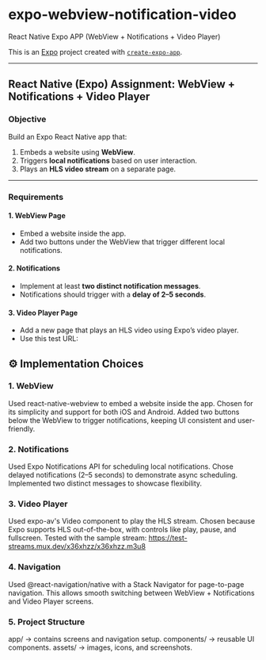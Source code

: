 # expo-webview-notification-video
React Native Expo APP (WebView + Notifications + Video Player)

This is an [Expo](https://expo.dev) project created with [`create-expo-app`](https://www.npmjs.com/package/create-expo-app).

---

## React Native (Expo) Assignment: WebView + Notifications + Video Player

### Objective

Build an Expo React Native app that:

1. Embeds a website using **WebView**.
2. Triggers **local notifications** based on user interaction.
3. Plays an **HLS video stream** on a separate page.

---

### Requirements

#### 1. WebView Page

- Embed a website inside the app.  
- Add two buttons under the WebView that trigger different local notifications.

#### 2. Notifications

- Implement at least **two distinct notification messages**.  
- Notifications should trigger with a **delay of 2–5 seconds**.

#### 3. Video Player Page

- Add a new page that plays an HLS video using Expo’s video player.  
- Use this test URL:  

## ⚙️ Implementation Choices

### 1. WebView

Used react-native-webview to embed a website inside the app.
Chosen for its simplicity and support for both iOS and Android.
Added two buttons below the WebView to trigger notifications, keeping UI consistent and user-friendly.

### 2. Notifications

Used Expo Notifications API for scheduling local notifications.
Chose delayed notifications (2–5 seconds) to demonstrate async scheduling.
Implemented two distinct messages to showcase flexibility.

### 3. Video Player

Used expo-av's Video component to play the HLS stream.
Chosen because Expo supports HLS out-of-the-box, with controls like play, pause, and fullscreen.
Tested with the sample stream:
<https://test-streams.mux.dev/x36xhzz/x36xhzz.m3u8>

### 4. Navigation

Used @react-navigation/native with a Stack Navigator for page-to-page navigation.
This allows smooth switching between WebView + Notifications and Video Player screens.

### 5. Project Structure

app/ → contains screens and navigation setup.
components/ → reusable UI components.
assets/ → images, icons, and screenshots.
